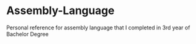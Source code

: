 # Assembly-Language
Personal reference for assembly language that I completed in 3rd year of Bachelor Degree
